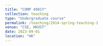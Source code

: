 ```yaml
---
title: "COMP 4901Y"
collection: teaching
type: "Undergraduate course"
permalink: /teaching/2014-spring-teaching-1
venue: "CSE, HKUST"
date: 2023-09-01
location: "HK"
---
```


<!-- This is a description of a teaching experience. You can use markdown like any other post. -->
